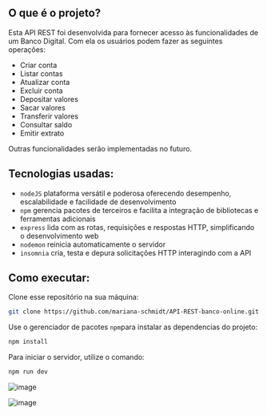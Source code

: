 ## O que é o projeto?

Esta API REST foi desenvolvida para fornecer acesso às funcionalidades de um Banco Digital. Com ela os usuários podem fazer as seguintes operações:

* Criar conta
* Listar contas
* Atualizar conta
* Excluir conta
* Depositar valores
* Sacar valores
* Transferir valores
* Consultar saldo
* Emitir extrato

Outras funcionalidades serão implementadas no futuro.


## Tecnologias usadas:

* `nodeJS` plataforma versátil e poderosa oferecendo desempenho, escalabilidade e facilidade de desenvolvimento
* `npm` gerencia pacotes de terceiros e facilita a integração de bibliotecas e ferramentas adicionais
* `express` lida com as rotas, requisições e respostas HTTP, simplificando o desenvolvimento web
* `nodemon` reinicia automaticamente o servidor
* `insomnia` cria, testa e depura solicitações HTTP interagindo com a API


## Como executar:

Clone esse repositório na sua máquina:

```bash
git clone https://github.com/mariana-schmidt/API-REST-banco-online.git
```

Use o gerenciador de pacotes `npm`para instalar as dependencias do projeto:

```bash
npm install
```

Para iniciar o servidor, utilize o comando:
```bash
npm run dev
```

![image](https://github.com/DevCaioLopes/API-REST-Bancaria/assets/156726116/2cf872ea-96f6-4351-bcae-aa94dee706d9)

![image](https://github.com/DevCaioLopes/API-REST-Bancaria/assets/156726116/acd03a84-2c55-4b6d-b37a-05fa39f8756d)

